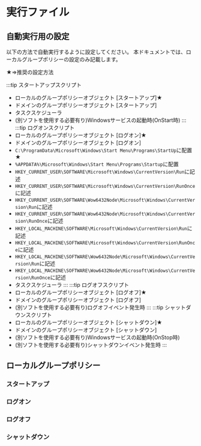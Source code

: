 # 実行ファイル

## 自動実行用の設定

以下の方法で自動実行するように設定してください。
本ドキュメントでは、ローカルグループポリシーの設定のみ記載します。  

★⇒推奨の設定方法

:::tip スタートアップスクリプト
- ローカルのグループポリシーオブジェクト [スタートアップ]★
- ドメインのグループポリシーオブジェクト [スタートアップ]
- タスクスケジューラ
- (別ソフトを使用する必要有り)Windowsサービスの起動時(OnStart時)
:::
:::tip ログオンスクリプト
- ローカルのグループポリシーオブジェクト [ログオン]★
- ドメインのグループポリシーオブジェクト [ログオン]
- ``C:\ProgramData\Microsoft\Windows\Start Menu\Programs\StartUp``に配置★
- ``%APPDATA%\Microsoft\Windows\Start Menu\Programs\Startup``に配置
- ``HKEY_CURRENT_USER\SOFTWARE\Microsoft\Windows\CurrentVersion\Run``に記述
- ``HKEY_CURRENT_USER\SOFTWARE\Microsoft\Windows\CurrentVersion\RunOnce``に記述
- ``HKEY_CURRENT_USER\SOFTWARE\Wow6432Node\Microsoft\Windows\CurrentVersion\Run``に記述
- ``HKEY_CURRENT_USER\SOFTWARE\Wow6432Node\Microsoft\Windows\CurrentVersion\RunOnce``に記述
- ``HKEY_LOCAL_MACHINE\SOFTWARE\Microsoft\Windows\CurrentVersion\Run``に記述
- ``HKEY_LOCAL_MACHINE\SOFTWARE\Microsoft\Windows\CurrentVersion\RunOnce``に記述
- ``HKEY_LOCAL_MACHINE\SOFTWARE\Wow6432Node\Microsoft\Windows\CurrentVersion\Run``に記述
- ``HKEY_LOCAL_MACHINE\SOFTWARE\Wow6432Node\Microsoft\Windows\CurrentVersion\RunOnce``に記述
- タスクスケジューラ
:::
:::tip ログオフスクリプト
- ローカルのグループポリシーオブジェクト [ログオフ]★
- ドメインのグループポリシーオブジェクト [ログオフ]
- (別ソフトを使用する必要有り)ログオフイベント発生時
:::
:::tip シャットダウンスクリプト
- ローカルのグループポリシーオブジェクト [シャットダウン]★
- ドメインのグループポリシーオブジェクト [シャットダウン]
- (別ソフトを使用する必要有り)Windowsサービスの起動時(OnStop時)
- (別ソフトを使用する必要有り)シャットダウンイベント発生時
:::

## ローカルグループポリシー

### スタートアップ


### ログオン


### ログオフ


### シャットダウン






